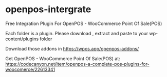 # openpos-intergrate
Free Integration Plugin For OpenPOS - WooCommerce Point Of Sale(POS)

Each folder is a plugin. Please download , extract and paste to your wp-content/plugins folder 

Download those addons in https://wpos.app/openpos-addons/

 Get OpenPOS - WooCommerce Point Of Sale(POS) at: https://codecanyon.net/item/openpos-a-complete-pos-plugins-for-woocomerce/22613341
